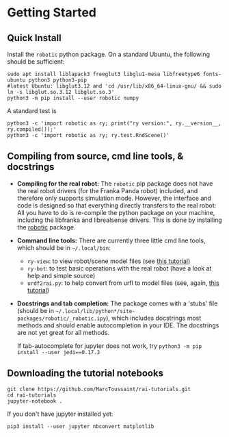 # Getting Started

## Quick Install

Install the `robotic` python package. On a standard Ubuntu, the
following should be sufficient:

    sudo apt install liblapack3 freeglut3 libglu1-mesa libfreetype6 fonts-ubuntu python3 python3-pip
    #latest Ubuntu: libglut3.12 and 'cd /usr/lib/x86_64-linux-gnu/ && sudo ln -s libglut.so.3.12 libglut.so.3'
    python3 -m pip install --user robotic numpy

A standard test is

    python3 -c 'import robotic as ry; print("ry version:", ry.__version__, ry.compiled());'
    python3 -c 'import robotic as ry; ry.test.RndScene()'

## Compiling from source, cmd line tools, & docstrings

* **Compiling for the real robot:** The `robotic` pip package does not
  have the real robot drivers (for the Franka Panda robot) included,
  and therefore only supports simulation mode. However, the interface
  and code is designed so that everything directly transfers to the
  real robot: All you have to do is re-compile the python package on
  your machine, including the libfranka and librealsense drivers. This
  is done by installing the
  [robotic](https://github.com/MarcToussaint/robotic) package.
* **Command line tools:** There are currently three little cmd line tools, which should be in `~/.local/bin`:
  * `ry-view`: to view robot/scene model files (see [this tutorial](tutorials/configurationEditing.html))
  * `ry-bot`: to test basic operations with the real robot (have a look at help and simple source)
  * `urdf2rai.py`: to help convert from urfl to model files (see, again, [this tutorial](tutorials/configurationEditing.html))
* **Docstrings and tab completion:** The package comes with a 'stubs'
  file (should be in
  `~/.local/lib/python*/site-packages/robotic/_robotic.ipy`), which
  includes docstrings most methods and should enable autocompletion in
  your IDE. The docstrings are not yet great for all methods.

  If tab-autocomplete for jupyter does not work, try `python3 -m pip
  install --user jedi==0.17.2`

## Downloading the tutorial notebooks

    git clone https://github.com/MarcToussaint/rai-tutorials.git
	cd rai-tutorials
	jupyter-notebook .

If you don't have jupyter installed yet:

	pip3 install --user jupyter nbconvert matplotlib
